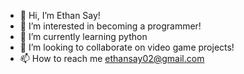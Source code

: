 - 👋 Hi, I’m Ethan Say!
- 👀 I’m interested in becoming a programmer!
- 🌱 I’m currently learning python
- 💞️ I’m looking to collaborate on video game projects!
- 📫 How to reach me ethansay02@gmail.com

<!---
ethsay/ethsay is a ✨ special ✨ repository because its `README.md` (this file) appears on your GitHub profile.
You can click the Preview link to take a look at your changes.
--->

